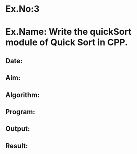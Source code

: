# Ex.No:3

# Ex.Name: Write the quickSort module of Quick Sort in CPP.

## Date:

## Aim:


## Algorithm:





## Program:



## Output:



## Result:


